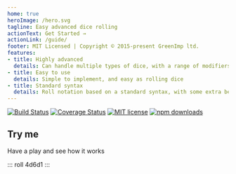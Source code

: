 ```yaml
---
home: true
heroImage: /hero.svg
tagline: Easy advanced dice rolling
actionText: Get Started →
actionLink: /guide/
footer: MIT Licensed | Copyright © 2015-present GreenImp ltd.
features:
- title: Highly advanced
  details: Can handle multiple types of dice, with a range of modifiers and mathematical functions
- title: Easy to use
  details: Simple to implement, and easy as rolling dice
- title: Standard syntax
  details: Roll notation based on a standard syntax, with some extra bells and whistles
---
```


[![Build Status](https://travis-ci.org/GreenImp/rpg-dice-roller.svg?branch=master)](https://travis-ci.org/GreenImp/rpg-dice-roller)
[![Coverage Status](https://coveralls.io/repos/github/GreenImp/rpg-dice-roller/badge.svg)](https://coveralls.io/github/GreenImp/rpg-dice-roller)
[![MIT license](https://img.shields.io/badge/License-MIT-blue.svg)](licence.txt)
[![npm downloads](https://img.shields.io/npm/dm/rpg-dice-roller)](https://www.npmjs.com/package/rpg-dice-roller)


## Try me

Have a play and see how it works

::: roll 4d6d1 :::
